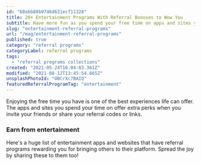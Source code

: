 ```yaml
---
id: "60abb88b9746d631ecf11328"
title: 20+ Entertainment Programs With Referral Bonuses to Wow You
subtitle: Have more fun as you spend your free time on apps and sites you love.
slug: "entertainment-referral-programs"
url: "/mag/entertainment-referral-programs"
published: true
category: "referral programs"
categoryLabel: referral programs
tags:
  - "referral programs collections"
created: "2021-05-24T16:04:03.361Z"
modified: "2021-08-12T13:45:54.665Z"
unsplashPhotoId: "OBCrXc7BAIQ"
featuredReferralProgramTag: "entertainment"
---
```

Enjoying the free time you have is one of the best experiences life can offer. The apps and sites you spend your time on offer extra perks when you invite your friends or share your referral codes or links. 

### **Earn from entertainment**

Here's a huge list of entertainment apps and websites that have referral programs rewarding you for bringing others to their platform. Spread the joy by sharing these to them too!
